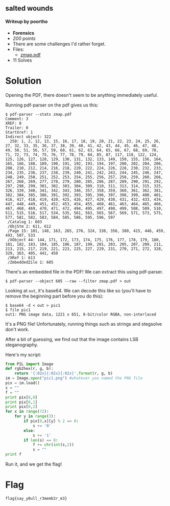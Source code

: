 ## salted wounds

#### Writeup by poortho
* **Forensics**
* *200 points*
* There are some challenges I'd rather forget.
* Files:
  * [zmap.pdf](https://github.com/hgarrereyn/Th3g3ntl3man-CTF-Writeups/blob/53ee63b2d47c9497d05fdc8b0109c76d9c01241e/2017/UIUCTF/problems/Forensics/salted_wounds/zmap.pdf)
* 11 Solves

# Solution

Opening the PDF, there doesn't seem to be anything immediately useful.

Running pdf-parser on the pdf gives us this:
```
$ pdf-parser --stats zmap.pdf
Comment: 3
XREF: 0
Trailer: 0
StartXref: 1
Indirect object: 322
  258: 1, 2, 12, 13, 15, 16, 17, 18, 19, 20, 21, 22, 23, 24, 25, 26, 27, 32, 33, 35, 36, 37, 38, 39, 40, 41, 42, 43, 44, 45, 46, 47, 48, 49, 50, 51, 56, 57, 59, 60, 61, 62, 63, 64, 65, 66, 67, 68, 69, 70, 71, 72, 73, 74, 75, 76, 77, 78, 79, 84, 85, 87, 117, 118, 122, 124, 125, 126, 127, 128, 129, 130, 131, 132, 133, 149, 150, 155, 156, 164, 165, 166, 188, 189, 190, 191, 192, 193, 194, 197, 200, 202, 204, 206, 208, 210, 212, 214, 216, 218, 220, 222, 224, 226, 228, 230, 232, 233, 234, 235, 236, 237, 238, 239, 240, 241, 242, 243, 244, 245, 246, 247, 248, 249, 250, 251, 252, 253, 254, 255, 256, 257, 258, 259, 260, 266, 267, 268, 269, 277, 278, 279, 280, 285, 286, 287, 289, 290, 291, 292, 297, 298, 299, 301, 302, 303, 304, 309, 310, 311, 313, 314, 315, 325, 326, 339, 340, 341, 342, 343, 346, 357, 358, 359, 360, 361, 362, 381, 382, 384, 385, 386, 391, 392, 393, 395, 396, 397, 398, 399, 400, 401, 416, 417, 418, 419, 420, 425, 426, 427, 429, 430, 431, 432, 433, 434, 447, 448, 449, 451, 452, 453, 454, 455, 460, 461, 463, 464, 465, 466, 467, 468, 469, 470, 471, 472, 494, 495, 497, 498, 499, 508, 509, 510, 511, 515, 516, 517, 534, 535, 561, 563, 565, 567, 569, 571, 573, 575, 577, 581, 582, 583, 584, 585, 586, 595, 596, 597
 /Catalog 1: 603
 /ObjStm 2: 611, 612
 /Page 15: 101, 148, 163, 265, 276, 324, 338, 356, 380, 415, 446, 459, 493, 507, 533
 /XObject 44: 144, 171, 172, 173, 174, 175, 176, 177, 178, 179, 180, 181, 182, 183, 184, 185, 186, 187, 199, 201, 203, 205, 207, 209, 211, 213, 215, 217, 219, 221, 223, 225, 227, 229, 231, 270, 271, 272, 328, 329, 363, 405, 441, 450
 /XRef 1: 613
 /ZmbeddedZile 1: 605
```

There's an embedded file in the PDF! We can extract this using pdf-parser.
```
$ pdf-parser --object 605 --raw --filter zmap.pdf > out
```

Looking at `out`, it's base64. We can decode this like so (you'll have to remove the beginning part before you do this):
```
$ base64 -d < out > pic1
$ file pic1
out1: PNG image data, 1221 x 651, 8-bit/color RGBA, non-interlaced
```

It's a PNG file! Unfortunately, running things such as strings and stegsolve don't work.

After a bit of guessing, we find out that the image contains LSB steganography.

Here's my script:
```python
from PIL import Image
def rgb2hex(r, g, b):
    return '{:02x}{:02x}{:02x}'.format(r, g, b)
im = Image.open("pic1.png") #whatever you named the PNG file
pix = im.load()
s = ""
f = ""
print pix[0,0]
print pix[0,1]
print pix[0,2]
for x in range(72):
    for y in range(3):
        if pix[0,x][y] % 2 == 0:
            s += '0'
        else:
            s += '1'
        if len(s) == 8:
            f += chr(int(s,2))
            s = ""
print f
```

Run it, and we get the flag!
# Flag

`flag{say_y0ull_r3memb3r_m3}`
